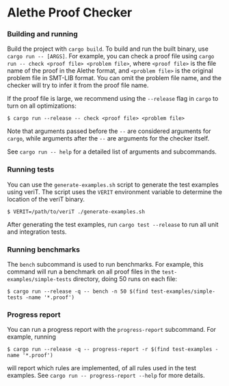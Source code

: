 # Alethe Proof Checker

### Building and running

Build the project with `cargo build`. To build and run the built binary, use `cargo run -- [ARGS]`.
For example, you can check a proof file using `cargo run -- check <proof file> <problem file>`, where
`<proof file>` is the file name of the proof in the Alethe format, and `<problem file>` is the
original problem file in SMT-LIB format. You can omit the problem file name, and the checker will try
to infer it from the proof file name.

If the proof file is large, we recommend using the `--release` flag in `cargo` to turn on all
optimizations:

```
$ cargo run --release -- check <proof file> <problem file>
```

Note that arguments passed before the `--` are considered arguments for `cargo`, while arguments
after the `--` are arguments for the checker itself.

See `cargo run -- help` for a detailed list of arguments and subcommands.

### Running tests

You can use the `generate-examples.sh` script to generate the test examples using veriT. The script
uses the `VERIT` environment variable to determine the location of the veriT binary.

```
$ VERIT=/path/to/veriT ./generate-examples.sh
```

After generating the test examples, run `cargo test --release` to run all unit and integration tests.

### Running benchmarks

The `bench` subcommand is used to run benchmarks. For example, this command will run a benchmark on
all proof files in the `test-examples/simple-tests` directory, doing 50 runs on each file:

```
$ cargo run --release -q -- bench -n 50 $(find test-examples/simple-tests -name '*.proof')
```

### Progress report

You can run a progress report with the `progress-report` subcommand. For example, running

```
$ cargo run --release -q -- progress-report -r $(find test-examples -name '*.proof')
```

will report which rules are implemented, of all rules used in the test examples. See
`cargo run -- progress-report --help` for more details.
